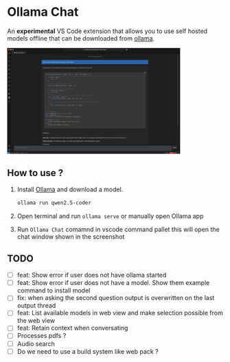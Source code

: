 # Ollama Chat

An **experimental** VS Code extension that allows you to use self hosted models offline that can be downloaded from [ollama](https://ollama.com/download).

<img src="./.docs/ollama-chat-demo.png" alt="ollam-chat-demo" width="80%">

## How to use ?

1. Install [Ollama](https://ollama.com/download) and download a model.

    ```bash
    ollama run qwen2.5-coder
    ```

2. Open  terminal and run `ollama serve` or manually open Ollama app
3. Run `Ollama Chat` comamnd in vscode command pallet this will open the chat window shown in the screenshot

## TODO

* [ ] feat: Show error if user does not have ollama started
* [ ] feat: Show error if user does not have a model. Show them example command to install model
* [ ] fix: when asking the second question output is overwritten on the last output thread
* [ ] feat: List available models in web view and make selection possible from the web view
* [ ] feat: Retain context when conversating
* [ ] Processes pdfs ?
* [ ] Audio search
* [ ] Do we need to use a build system like web pack ?
